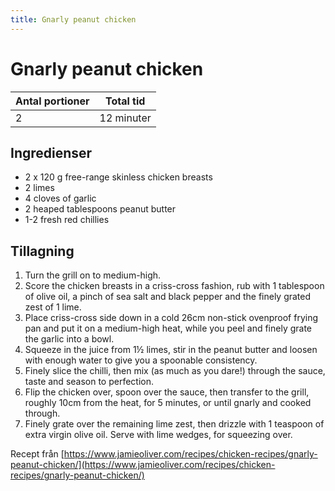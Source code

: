 ```yaml
---
title: Gnarly peanut chicken
---
```

# Gnarly peanut chicken



| Antal portioner       | Total tid         |
| --------------------- | ----------------- |
| 2                     | 12 minuter        |

## Ingredienser
* 2 x 120 g  free-range skinless chicken breasts
* 2  limes
* 4 cloves of garlic
* 2 heaped tablespoons peanut butter
* 1-2  fresh red chillies

## Tillagning
<ol class="recipeSteps"><li>Turn the grill on to medium-high. </li><li>Score the chicken breasts in a criss-cross fashion, rub with 1 tablespoon of olive oil, a pinch of sea salt and black pepper and the finely grated zest of 1 lime. </li><li>Place criss-cross side down in a cold 26cm non-stick ovenproof frying pan and put it on a medium-high heat, while you peel and finely grate the garlic into a bowl. </li><li>Squeeze in the juice from 1½ limes, stir in the peanut butter and loosen with enough water to give you a spoonable consistency. </li><li>Finely slice the chilli, then mix (as much as you dare!) through the sauce, taste and season to perfection.</li><li>Flip the chicken over, spoon over the sauce, then transfer to the grill, roughly 10cm from the heat, for 5 minutes, or until gnarly and cooked through. </li><li>Finely grate over the remaining lime zest, then drizzle with 1 teaspoon of extra virgin olive oil. Serve with lime wedges, for squeezing over.</li></ol>

Recept från [https://www.jamieoliver.com/recipes/chicken-recipes/gnarly-peanut-chicken/](https://www.jamieoliver.com/recipes/chicken-recipes/gnarly-peanut-chicken/)